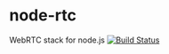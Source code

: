 node-rtc
========

WebRTC stack for node.js 
[![Build Status](https://travis-ci.org/helloIAmPau/node-rtc.png?branch=master)](https://travis-ci.org/helloIAmPau/node-rtc)
